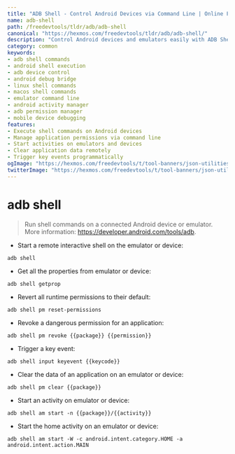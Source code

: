 ```yaml
---
title: "ADB Shell - Control Android Devices via Command Line | Online Free DevTools by Hexmos"
name: adb-shell
path: /freedevtools/tldr/adb/adb-shell
canonical: "https://hexmos.com/freedevtools/tldr/adb/adb-shell/"
description: "Control Android devices and emulators easily with ADB Shell. Execute shell commands, manage permissions, and start activities. Free online tool, no registration required."
category: common
keywords:
- adb shell commands
- android shell execution
- adb device control
- android debug bridge
- linux shell commands
- macos shell commands
- emulator command line
- android activity manager
- adb permission manager
- mobile device debugging
features:
- Execute shell commands on Android devices
- Manage application permissions via command line
- Start activities on emulators and devices
- Clear application data remotely
- Trigger key events programmatically
ogImage: "https://hexmos.com/freedevtools/t/tool-banners/json-utilities-banner.png"
twitterImage: "https://hexmos.com/freedevtools/t/tool-banners/json-utilities-banner.png"
---
```


# adb shell

> Run shell commands on a connected Android device or emulator.
> More information: <https://developer.android.com/tools/adb>.

- Start a remote interactive shell on the emulator or device:

`adb shell`

- Get all the properties from emulator or device:

`adb shell getprop`

- Revert all runtime permissions to their default:

`adb shell pm reset-permissions`

- Revoke a dangerous permission for an application:

`adb shell pm revoke {{package}} {{permission}}`

- Trigger a key event:

`adb shell input keyevent {{keycode}}`

- Clear the data of an application on an emulator or device:

`adb shell pm clear {{package}}`

- Start an activity on emulator or device:

`adb shell am start -n {{package}}/{{activity}}`

- Start the home activity on an emulator or device:

`adb shell am start -W -c android.intent.category.HOME -a android.intent.action.MAIN`
